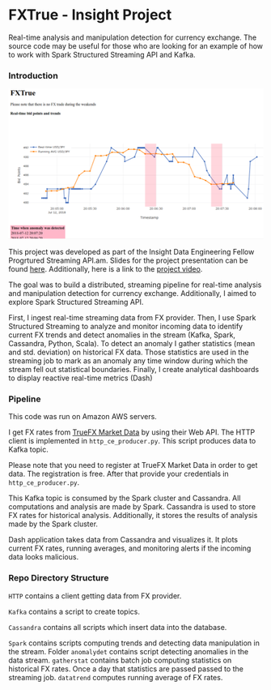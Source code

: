 # FXTrue - Insight Project

Real-time analysis and manipulation detection for currency exchange. The source code may be useful for those who are looking for an example of how to work with Spark Structured Streaming API and Kafka.

### Introduction

![Web app screenshot](https://github.com/epishova/FXTrue-Insight-Project/blob/master/app_screenshot.png "Screenshot")

This project was developed as part of the Insight Data Engineering Fellow Progrtured Streaming API.am. Slides for the project presentation can be found [here](https://tinyurl.com/fxtrue-slides). Additionally, here is a link to the [project video](https://tinyurl.com/fxtrue-demo).  

The goal was to build a distributed, streaming pipeline for real-time analysis and manipulation detection for currency exchange. Additionally, I aimed to explore Spark Structured Streaming API.

First, I ingest real-time streaming data from FX provider. Then, I use Spark Structured Streaming to analyze and monitor incoming data to identify current FX trends and detect anomalies in the stream (Kafka, Spark, Cassandra, Python, Scala). To detect an anomaly I gather statistics (mean and std. deviation) on historical FX data. Those statistics are used in the streaming job to mark as an anomaly any time window during which the stream fell out statistical boundaries. Finally, I create analytical dashboards to display reactive real-time metrics (Dash)

### Pipeline

This code was run on Amazon AWS servers. 

I get FX rates from [TrueFX Market Data](https://www.truefx.com/?page=frontpage) by using their Web API. The HTTP client is implemented in `http_ce_producer.py`. This script produces data to Kafka topic.

Please note that you need to register at TrueFX Market Data in order to get data. The registration is free. After that provide your credentials in `http_ce_producer.py`.

This Kafka topic is consumed by the Spark cluster and Cassandra. All computations and analysis are made by Spark. Cassandra is used to store FX rates for historical analysis. Additionally, it stores the results of analysis made by the Spark cluster.

Dash application takes data from Cassandra and visualizes it. It plots current FX rates, running averages, and monitoring alerts if the incoming data looks malicious.

### Repo Directory Structure

`HTTP` contains a client getting data from FX provider.

`Kafka` contains a script to create topics.

`Cassandra` contains all scripts which insert data into the database. 

`Spark` contains scripts computing trends and detecting data manipulation in the stream. Folder `anomalydet` contains script detecting anomalies in the data stream. `gatherstat` contains batch job computing statistics on historical FX rates. Once a day that statistics are passed passed to the streaming job. `datatrend` computes running average of FX rates.

